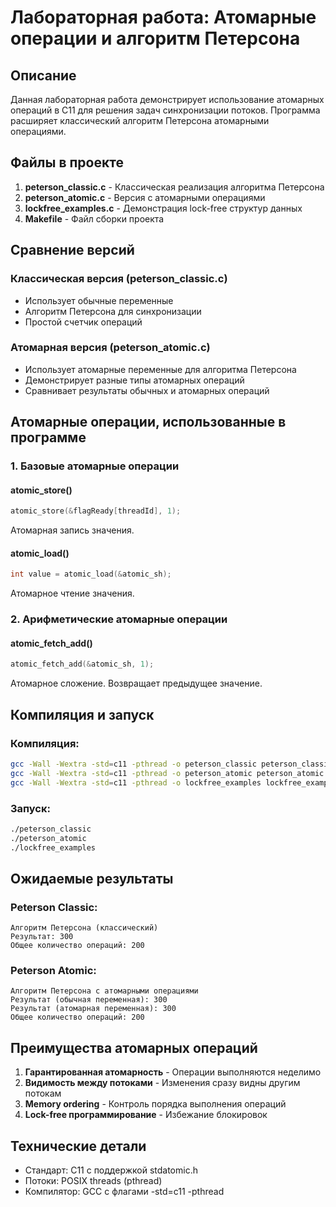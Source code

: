 # Лабораторная работа: Атомарные операции и алгоритм Петерсона

## Описание

Данная лабораторная работа демонстрирует использование атомарных операций в C11 для решения задач синхронизации потоков. Программа расширяет классический алгоритм Петерсона атомарными операциями.

## Файлы в проекте

1. **peterson_classic.c** - Классическая реализация алгоритма Петерсона
2. **peterson_atomic.c** - Версия с атомарными операциями
3. **lockfree_examples.c** - Демонстрация lock-free структур данных
4. **Makefile** - Файл сборки проекта

## Сравнение версий

### Классическая версия (peterson_classic.c)
- Использует обычные переменные
- Алгоритм Петерсона для синхронизации
- Простой счетчик операций

### Атомарная версия (peterson_atomic.c)  
- Использует атомарные переменные для алгоритма Петерсона
- Демонстрирует разные типы атомарных операций
- Сравнивает результаты обычных и атомарных операций

## Атомарные операции, использованные в программе

### 1. Базовые атомарные операции

#### atomic_store()
```c
atomic_store(&flagReady[threadId], 1);
```
Атомарная запись значения.

#### atomic_load()
```c
int value = atomic_load(&atomic_sh);
```
Атомарное чтение значения.

### 2. Арифметические атомарные операции

#### atomic_fetch_add()
```c
atomic_fetch_add(&atomic_sh, 1);
```
Атомарное сложение. Возвращает предыдущее значение.

## Компиляция и запуск

### Компиляция:
```bash
gcc -Wall -Wextra -std=c11 -pthread -o peterson_classic peterson_classic.c
gcc -Wall -Wextra -std=c11 -pthread -o peterson_atomic peterson_atomic.c
gcc -Wall -Wextra -std=c11 -pthread -o lockfree_examples lockfree_examples.c
```

### Запуск:
```bash
./peterson_classic
./peterson_atomic
./lockfree_examples
```

## Ожидаемые результаты

### Peterson Classic:
```
Алгоритм Петерсона (классический)
Результат: 300
Общее количество операций: 200
```

### Peterson Atomic:
```
Алгоритм Петерсона с атомарными операциями
Результат (обычная переменная): 300
Результат (атомарная переменная): 300
Общее количество операций: 200
```

## Преимущества атомарных операций

1. **Гарантированная атомарность** - Операции выполняются неделимо
2. **Видимость между потоками** - Изменения сразу видны другим потокам
3. **Memory ordering** - Контроль порядка выполнения операций
4. **Lock-free программирование** - Избежание блокировок

## Технические детали

- Стандарт: C11 с поддержкой stdatomic.h
- Потоки: POSIX threads (pthread)
- Компилятор: GCC с флагами -std=c11 -pthread
